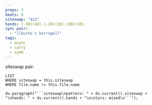 ```yaml
---
props: 3
beats: 6
siteswap: "423"
hands: (-30)(10).(-20)(10).(30)(10).
sync pair:
  - "[[burke's barrage]]"
tags:
  - async
  - carry
  - symm
---
```


siteswap pair:
```dataview
LIST
WHERE siteswap = this.siteswap
WHERE file.name != this.file.name
```
```dataviewjs
dv.paragraph("```siteswap\npattern: " + dv.current().siteswap + "\nhands: " + dv.current().hands + "\ncolors: mixed\n```");
```
